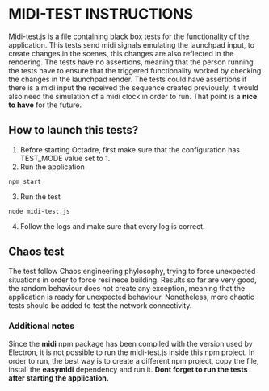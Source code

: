 # MIDI-TEST INSTRUCTIONS

Midi-test.js is a file containing black box tests for the functionality of the application. This tests send midi signals emulating the launchpad input, to create changes in the scenes, this changes are also reflected in the rendering.
The tests have no assertions, meaning that the person running the tests have to ensure that the triggered functionality worked by checking the changes in the launchpad render.
 The tests could have assertions if there is a midi input the received the sequence created previously, it would also need the simulation of a midi clock in order to run. That point is a __nice to have__ for the future.

## How to launch this tests?

1. Before starting Octadre, first make sure that the configuration has TEST_MODE value set to 1.
2. Run the application

```
npm start
```

3. Run the test

```
node midi-test.js
```

4. Follow the logs and make sure that every log is correct.

## Chaos test

The test follow Chaos engineering phylosophy, trying to force unexpected situations in order to force resilnece building. Results so far are very good, the random behaviour does not create any exception, meaning that the application is ready for unexpected behaviour. Nonetheless, more chaotic tests should be added to test the network connectivity. 

### Additional notes

Since the __midi__ npm package has been compiled with the version used by Electron, it is not possible to run the midi-test.js inside this npm project. In order to run, the best way is to create a different npm project, copy the file, install the __easymidi__ dependency and run it. **Dont forget to run the tests after starting the application.**
